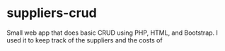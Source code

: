 # suppliers-crud
Small web app that does basic CRUD using PHP, HTML, and Bootstrap. I used it to keep track of the suppliers and the costs of 
